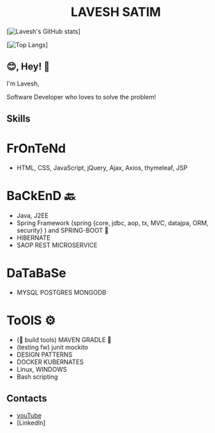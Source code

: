 <h1 align="center">
 LAVESH SATIM
</h1>

[![Lavesh's GitHub stats](https://github-readme-stats.vercel.app/api?username=LaveshSatim)]

[![Top Langs](https://github-readme-stats.vercel.app/api/top-langs/?username=LaveshSatim&layout=compact)]

## 😊, Hey! 👋
I'm Lavesh,

Software Developer who loves to solve the problem!



## Skills
# FrOnTeNd 
- HTML, CSS, JavaScript, jQuery, Ajax, Axios, thymeleaf, JSP

# BaCkEnD 🔙 
- Java, J2EE
- Spring Framework (spring {core, jdbc, aop, tx, MVC, datajpa, ORM, security} ) and SPRING-BOOT 👑 
- HIBERNATE
- SAOP REST MICROSERVICE

# DaTaBaSe
- MYSQL POSTGRES MONGODB

# ToOlS ⚙ 
- (🏢 build tools) MAVEN GRADLE 🐜 
- (testing fw) junit mockito
- DESIGN PATTERNS
- DOCKER KUBERNATES
- Linux, WINDOWS
- Bash scripting

## Contacts
- [youTube](https://www.youtube.com/channel/UCwkjXPDHYzZT7hCce-AnCLQ)
- [LinkedIn]

